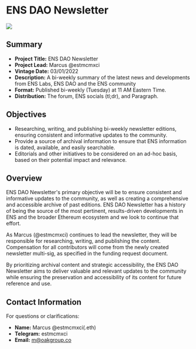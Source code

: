 # ENS DAO Newsletter

![](https://github.com/estmcmxci/ens-dao-newsletter/assets/81047229/f1878b39-4d56-4f66-b46a-e359901cef2f)

## Summary

* **Project Title:** ENS DAO Newsletter
* **Project Lead:** Marcus @estmcmxci
* **Vintage Date:** 03/01/2022
* **Description:** A bi-weekly summary of the latest news and developments from ENS Labs, ENS DAO and the ENS community
* **Format:** Published bi-weekly (Tuesday) at 11 AM Eastern Time.
* **Distribution:** The forum, ENS socials (tl;dr), and Paragraph.

## Objectives

* Researching, writing, and publishing bi-weekly newsletter editions, ensuring consistent and informative updates to the community.
* Provide a source of archival information to ensure that ENS information is dated, available, and easily searchable.
* Editorials and other initiatives to be considered on an ad-hoc basis, based on their potential impact and relevance.

## Overview

ENS DAO Newsletter's primary objective will be to ensure consistent and informative updates to the community, as well as creating a comprehensive and accessible archive of past editions. ENS DAO Newsletter has a history of being the source of the most pertinent, results-driven developments in ENS and the broader Ethereum ecosystem and we look to continue that effort.

As Marcus (@estmcmxci) continues to lead the newsletter, they will be responsible for researching, writing, and publishing the content. Compensation for all contributors will come from the newly created newsletter multi-sig, as specified in the funding request document.

By prioritizing archival content and strategic accessibility, the ENS DAO Newsletter aims to deliver valuable and relevant updates to the community while ensuring the preservation and accessibility of its content for future reference and use.

## Contact Information

For questions or clarifications:

* **Name:** Marcus @estmcmxci(.eth)
* **Telegram:** estmcmxci
* **Email:** m@oakgroup.co
